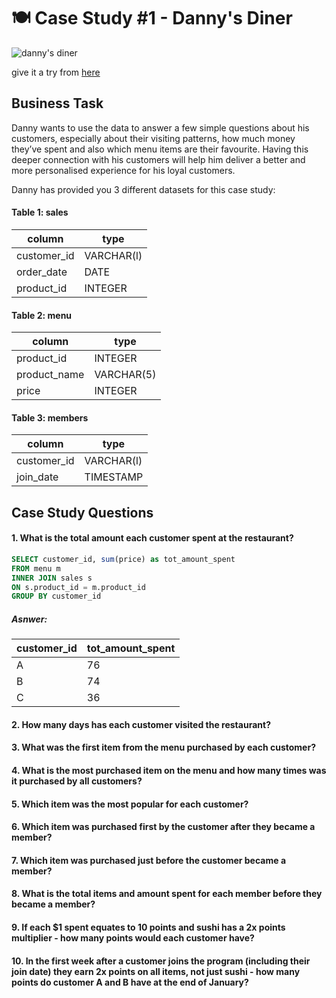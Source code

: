# 🍽 Case Study #1 - Danny's Diner

![danny's diner](https://user-images.githubusercontent.com/103854541/211166454-6af0b127-e0d5-4c20-af2c-6acf223a5f7a.png)

give it a try from [here](https://8weeksqlchallenge.com/case-study-1/)

## Business Task

Danny wants to use the data to answer a few simple questions about his customers, especially about their visiting patterns, how much money they’ve spent and also which menu items are their favourite. Having this deeper connection with his customers will help him deliver a better and more personalised experience for his loyal customers.

Danny has provided you 3 different datasets for this case study:

#### Table 1: sales 

| column        | type       |    
| ------------- | ---------- |
| customer_id   | VARCHAR(l) |
| order_date    | DATE       |
| product_id    | INTEGER    |

#### Table 2: menu 

| column       | type       |    
| ------------ | ---------- |
| product_id   | INTEGER    |
| product_name | VARCHAR(5) |
| price        | INTEGER    |

#### Table 3: members 

| column        | type       |    
| ------------- | ---------- |
| customer_id   | VARCHAR(l) |
| join_date     | TIMESTAMP  |

## Case Study Questions

#### 1. What is the total amount each customer spent at the restaurant?
```sql
SELECT customer_id, sum(price) as tot_amount_spent
FROM menu m
INNER JOIN sales s
ON s.product_id = m.product_id
GROUP BY customer_id
```
##### Asnwer:

| customer_id | tot_amount_spent  |    
| ----------- | ----------------- |
| A           | 76                |
| B           | 74                |
| C           | 36                |

#### 2. How many days has each customer visited the restaurant?


#### 3. What was the first item from the menu purchased by each customer?


#### 4. What is the most purchased item on the menu and how many times was it purchased by all customers?


#### 5. Which item was the most popular for each customer?


#### 6. Which item was purchased first by the customer after they became a member?


#### 7. Which item was purchased just before the customer became a member?


#### 8. What is the total items and amount spent for each member before they became a member?


#### 9. If each $1 spent equates to 10 points and sushi has a 2x points multiplier - how many points would each customer have?


#### 10. In the first week after a customer joins the program (including their join date) they earn 2x points on all items, not just sushi - how many points do customer A and B have at the end of January?


